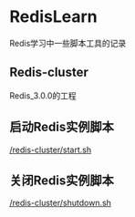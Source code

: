 # RedisLearn
Redis学习中一些脚本工具的记录
## Redis-cluster
Redis_3.0.0的工程
## 启动Redis实例脚本
[/redis-cluster/start.sh](https://github.com/chiahaolu/RedisLearn/blob/master/redis-cluster/start.sh)
## 关闭Redis实例脚本
[/redis-cluster/shutdown.sh](https://github.com/chiahaolu/RedisLearn/blob/master/redis-cluster/shutdown.sh)
